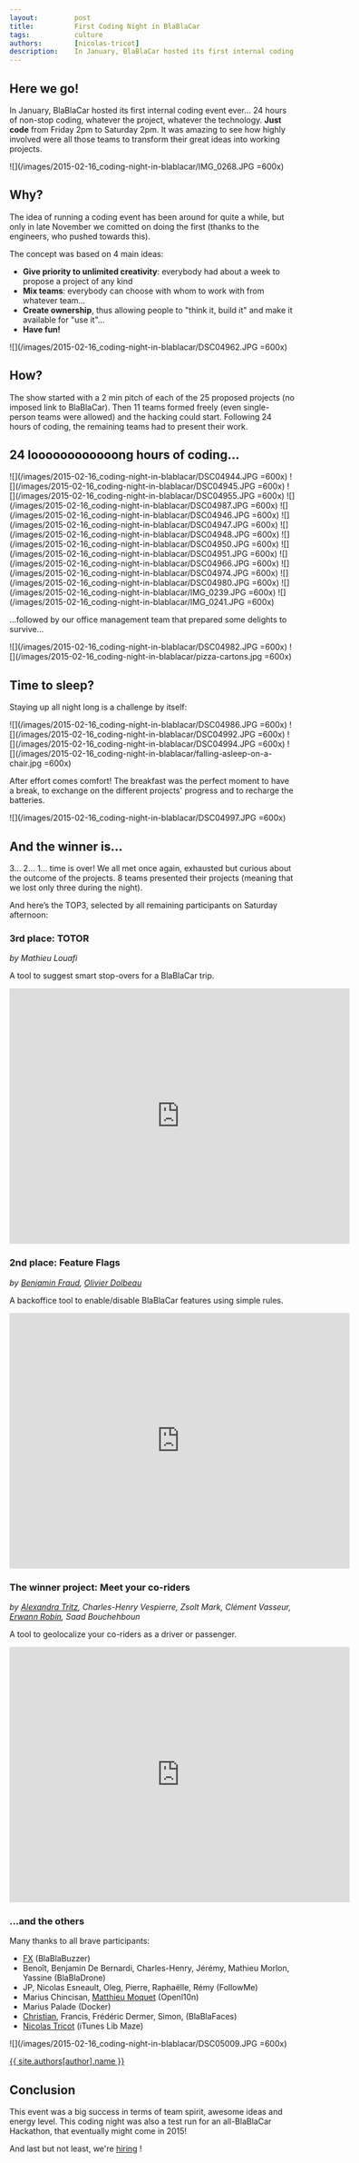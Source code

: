 ```yaml
---
layout:         post
title:          First Coding Night in BlaBlaCar
tags:           culture
authors:        [nicolas-tricot]
description:    In January, BlaBlaCar hosted its first internal coding event ever...
---
```


## Here we go!

In January, BlaBlaCar hosted its first internal coding event ever... 24 hours of non-stop coding, whatever the project, whatever the technology. **Just code** from Friday 2pm to Saturday 2pm. It was amazing to see how highly involved were all those teams to transform their great ideas into working projects.

![](/images/2015-02-16_coding-night-in-blablacar/IMG_0268.JPG =600x)

## Why?

The idea of running a coding event has been around for quite a while, but only in late November we comitted on doing the first (thanks to the engineers, who pushed towards this).

The concept was based on 4 main ideas:

* **Give priority to unlimited creativity**: everybody had about a week to propose a project of any kind
* **Mix teams**: everybody can choose with whom to work with from whatever team...
* **Create ownership**, thus allowing people to "think it, build it" and make it available for "use it"...
* **Have fun!**

![](/images/2015-02-16_coding-night-in-blablacar/DSC04962.JPG =600x)

## How?

The show started with a 2 min pitch of each of the 25 proposed projects (no imposed link to BlaBlaCar).
Then 11 teams formed freely (even single-person teams were allowed) and the hacking could start.
Following 24 hours of coding, the remaining teams had to present their work.

## 24 loooooooooooong hours of coding...

![](/images/2015-02-16_coding-night-in-blablacar/DSC04944.JPG =600x)
![](/images/2015-02-16_coding-night-in-blablacar/DSC04945.JPG =600x)
![](/images/2015-02-16_coding-night-in-blablacar/DSC04955.JPG =600x)
![](/images/2015-02-16_coding-night-in-blablacar/DSC04987.JPG =600x)
![](/images/2015-02-16_coding-night-in-blablacar/DSC04946.JPG =600x)
![](/images/2015-02-16_coding-night-in-blablacar/DSC04947.JPG =600x)
![](/images/2015-02-16_coding-night-in-blablacar/DSC04948.JPG =600x)
![](/images/2015-02-16_coding-night-in-blablacar/DSC04950.JPG =600x)
![](/images/2015-02-16_coding-night-in-blablacar/DSC04951.JPG =600x)
![](/images/2015-02-16_coding-night-in-blablacar/DSC04966.JPG =600x)
![](/images/2015-02-16_coding-night-in-blablacar/DSC04974.JPG =600x)
![](/images/2015-02-16_coding-night-in-blablacar/DSC04980.JPG =600x)
![](/images/2015-02-16_coding-night-in-blablacar/IMG_0239.JPG =600x)
![](/images/2015-02-16_coding-night-in-blablacar/IMG_0241.JPG =600x)


...followed by our office management team that prepared some delights to survive...

![](/images/2015-02-16_coding-night-in-blablacar/DSC04982.JPG =600x)
![](/images/2015-02-16_coding-night-in-blablacar/pizza-cartons.jpg =600x)

## Time to sleep?

Staying up all night long is a challenge by itself:

![](/images/2015-02-16_coding-night-in-blablacar/DSC04986.JPG =600x)
![](/images/2015-02-16_coding-night-in-blablacar/DSC04992.JPG =600x)
![](/images/2015-02-16_coding-night-in-blablacar/DSC04994.JPG =600x)
![](/images/2015-02-16_coding-night-in-blablacar/falling-asleep-on-a-chair.jpg =600x)

After effort comes comfort! The breakfast was the perfect moment to have a break, to exchange on the different projects' progress and to recharge the batteries.

![](/images/2015-02-16_coding-night-in-blablacar/DSC04997.JPG =600x)

## And the winner is...

3... 2... 1... time is over! We all met once again, exhausted but curious about the outcome of the projects. 8 teams presented their projects (meaning that we lost only three during the night).

And here’s the TOP3, selected by all remaining participants on Saturday afternoon:

### 3rd place: TOTOR

*by Mathieu Louafi*

A tool to suggest smart stop-overs for a BlaBlaCar trip.

<iframe width="600" height="450" src="https://www.youtube.com/embed/iNuUx0oGWSo" frameborder="0" allowfullscreen></iframe>

### 2nd place: Feature Flags

*by [Benjamin Fraud](/authors/#author-benjamin-fraud), [Olivier Dolbeau](/authors/#author-olivier-dolbeau)*

A backoffice tool to enable/disable BlaBlaCar features using simple rules.

<iframe width="600" height="450" src="https://www.youtube.com/embed/SF6MWdvHTDU" frameborder="0" allowfullscreen></iframe>

### The winner project: Meet your co-riders

*by [Alexandra Tritz](/authors/#author-alexandra-tritz), Charles-Henry Vespierre, Zsolt Mark, Clément Vasseur, [Erwann Robin](/authors/#author-erwann-robin), Saad Bouchehboun*

A tool to geolocalize your co-riders as a driver or passenger.

<iframe width="600" height="450" src="https://www.youtube.com/embed/YF6U6DZgMLk" frameborder="0" allowfullscreen></iframe>

### ...and the others

Many thanks to all brave participants:

* [FX](/authors/#author-fx-oxeda) (BlaBlaBuzzer)
* Benoît, Benjamin De Bernardi, Charles-Henry, Jérémy, Mathieu Morlon, Yassine (BlaBlaDrone)
* JP, Nicolas Esneault, Oleg, Pierre, Raphaëlle, Rémy (FollowMe)
* Marius Chincisan, [Matthieu Moquet](/authors/#author-matthieu-moquet) (Openl10n)
* Marius Palade (Docker)
* [Christian](/authors/#author-christian-jennewein), Francis, Frédéric Dermer, Simon, (BlaBlaFaces)
* [Nicolas Tricot](/authors/#author-nicolas-tricot) (iTunes Lib Maze)

![](/images/2015-02-16_coding-night-in-blablacar/DSC05009.JPG =600x)

<a href="/authors/#author-{{ author }}">{{ site.authors[author].name }}</a>

## Conclusion

This event was a big success in terms of team spirit, awesome ideas and energy level. This coding night was also a test run for an all-BlaBlaCar Hackathon, that eventually might come in 2015!

And last but not least, we're [hiring](http://www.blablacar.com/blog/recruitment) !